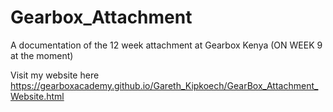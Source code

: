 # Gearbox_Attachment
A documentation of the 12 week attachment at Gearbox Kenya
(ON WEEK 9 at the moment)

Visit my website here https://gearboxacademy.github.io/Gareth_Kipkoech/GearBox_Attachment_Website.html
 
